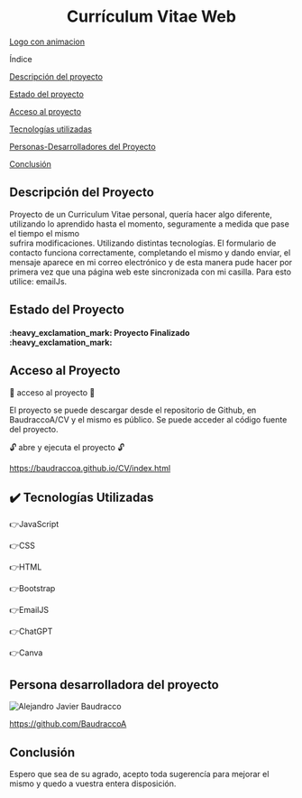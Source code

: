 <h1 align="center"> Currículum Vitae Web </h1>

[Logo con animacion](https://github.com/BaudraccoA/CV/assets/105230509/36f6b9bb-7c15-4792-948e-520e49cf21d8)

Índice

[Descripción del proyecto](#descripción-del-proyecto)

[Estado del proyecto](#Estado-del-proyecto)

[Acceso al proyecto](#acceso-proyecto)

[Tecnologías utilizadas](#tecnologías-utilizadas)

[Personas-Desarrolladores del Proyecto](#personas-desarrolladores)

[Conclusión](#conclusión)

## Descripción del Proyecto

Proyecto de un Curriculum Vitae personal, quería hacer algo diferente, utilizando lo aprendido hasta el momento, seguramente a medida que pase el tiempo el mismo  
sufrira modificaciones. Utilizando distintas tecnologías. El formulario de contacto funciona correctamente, completando el mismo y dando enviar, el mensaje aparece en mi correo
electrónico y de esta manera pude hacer por primera vez que una página web este sincronizada con mi casilla. Para esto utilice: emailJs.

## Estado del Proyecto

<h4>
:heavy_exclamation_mark: Proyecto Finalizado :heavy_exclamation_mark:
</h4>

## Acceso al Proyecto

:open_file_folder: acceso al proyecto :open_file_folder:

El proyecto se puede descargar desde el repositorio de Github, en BaudraccoA/CV y el mismo es público. Se puede acceder al código fuente del proyecto.

 :unlock: abre y ejecuta el proyecto  :unlock:
 
https://baudraccoa.github.io/CV/index.html
 



## :heavy_check_mark: Tecnologías Utilizadas

 :point_right:JavaScript
 
 :point_right:CSS

 :point_right:HTML

 :point_right:Bootstrap

 :point_right:EmailJS

 :point_right:ChatGPT

 :point_right:Canva

 ## Persona desarrolladora del proyecto 

![Alejandro Javier Baudracco](https://github.com/BaudraccoA/CV/assets/105230509/98de5442-0051-4797-9f18-6abf3bce1708)

https://github.com/BaudraccoA

## Conclusión

Espero que sea de su agrado, acepto toda sugerencía para mejorar el mismo y quedo a vuestra entera disposición.

 
 




  





